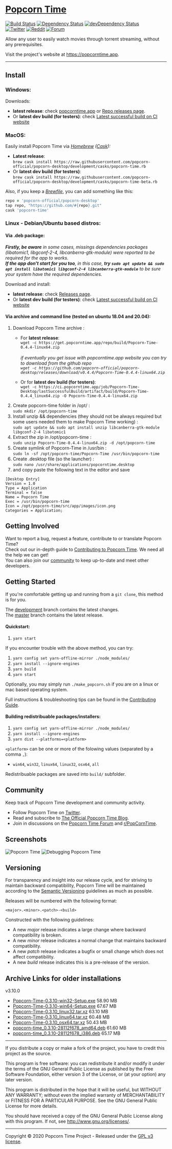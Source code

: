 # [Popcorn Time](https://github.com/popcorn-official/popcorn-desktop)

[![Build Status](https://ci.popcorntime.app/job/Popcorn-Time-Desktop/badge/icon)](https://ci.popcorntime.app/job/Popcorn-Time-Desktop/)
[![Dependency Status](https://david-dm.org/popcorn-official/popcorn-desktop.svg)](https://david-dm.org/popcorn-official/popcorn-desktop)
[![devDependency Status](https://david-dm.org/popcorn-official/popcorn-desktop/dev-status.svg)](https://david-dm.org/popcorn-official/popcorn-desktop#info=devDependencies)  
[![Twitter](https://img.shields.io/badge/twitter-@r_PopcornTime-3299EC.svg?style=flat)](https://twitter.com/r_popcorntime)
[![Reddit](https://img.shields.io/badge/discussion-reddit-red.svg?style=flat)](https://www.reddit.com/r/PopcornTime)
[![Forum](https://img.shields.io/badge/Forum-Discourse-blue.svg?style=flat)](https://discuss.popcorntime.app) 


Allow any user to easily watch movies through torrent streaming, without any prerequisites.

Visit the project's website at https://popcorntime.app.

***

## Install

### Windows:
Downloads:
* **latest release**: check [popcorntime.app](https://popcorntime.app/#get-app) or [Repo releases page](https://github.com/popcorn-official/popcorn-desktop/releases).
* Or **latest dev build (for testers)**: check [Latest successful build on CI website](https://ci.popcorntime.app/job/Popcorn-Time-Desktop/lastSuccessfulBuild/)


### MacOS:

Easily install Popcorn Time via _[Homebrew](https://brew.sh) ([Cask](https://github.com/Homebrew/homebrew-cask#homebrew-cask)):_

* **Latest release**:  
`brew cask install https://raw.githubusercontent.com/popcorn-official/popcorn-desktop/development/casks/popcorn-time.rb`
* Or **latest dev build (for testers)**:  
`brew cask install https://raw.githubusercontent.com/popcorn-official/popcorn-desktop/development/casks/popcorn-time-beta.rb`

Also, if you keep a [_Brewfile_](https://github.com/Homebrew/homebrew-bundle#usage), you can add something like this:
~~~ rb
repo = 'popcorn-official/popcorn-desktop'
tap repo, "https://github.com/#{repo}.git"
cask 'popcorn-time'
~~~

### Linux - Debian/Ubuntu based distros:
#### Via .deb package:
_**Firstly, be aware** in some cases, missings dependencies packages (libatomic1, libgconf-2-4, libcanberra-gtk-module) were reported to be required for the app to works.  
 **If the app don't start for you too**, in this case, **try `sudo apt update && sudo apt install libatomic1 libgconf-2-4 libcanberra-gtk-module`** to be sure your system have the required dependencies._

 Download and install:
  * **latest release**: check [Releases page](https://github.com/popcorn-official/popcorn-desktop/releases).
  * Or **latest dev build (for testers)**: check [Latest successful build on CI website](https://ci.popcorntime.app/job/Popcorn-Time-Desktop/lastSuccessfulBuild/)

 #### Via archive and command line (tested on ubuntu 18.04 and 20.04):
1. Download Popcorn Time archive :  
    * For **latest release**:  
    `wget -c https://get.popcorntime.app/repo/build/Popcorn-Time-0.4.4-linux64.zip`  
    &nbsp;  
    _if eventually you get issue with popcorntime.app website you can try to download from the github repo  
    `wget -c https://github.com/popcorn-official/popcorn-desktop/releases/download/v0.4.4/Popcorn-Time-0.4.4-linux64.zip`_

    * Or for **latest dev build (for testers)**:  
    `wget -c https://ci.popcorntime.app/job/Popcorn-Time-Desktop/lastSuccessfulBuild/artifact/build/Popcorn-Time-0.4.4_linux64.zip -O Popcorn-Time-0.4.4-linux64.zip`
2. Create popcorn-time folder in /opt/ :  
`sudo mkdir /opt/popcorn-time`  
3. Install unzip && dependencies (they should not be always required but some users needed them to make Popcorn Time working) :  
`sudo apt update && sudo apt install unzip libcanberra-gtk-module libgconf-2-4 libatomic1`  
4. Extract the zip in /opt/popcorn-time :  
`sudo unzip Popcorn-Time-0.4.4-linux64.zip -d /opt/popcorn-time`  
5. Create symlink of Popcorn-Time in /usr/bin :  
`sudo ln -sf /opt/popcorn-time/Popcorn-Time /usr/bin/popcorn-time`  
6. Create .desktop file (so the launcher) :  
`sudo nano /usr/share/applications/popcorntime.desktop`  
7. and copy paste the following text in the editor and save  

```desktop
[Desktop Entry]
Version = 1.0
Type = Application
Terminal = false
Name = Popcorn Time
Exec = /usr/bin/popcorn-time
Icon = /opt/popcorn-time/src/app/images/icon.png
Categories = Application;
```


## Getting Involved

Want to report a bug, request a feature, contribute to or translate Popcorn Time?  
Check out our in-depth guide to [Contributing to Popcorn Time](CONTRIBUTING.md#contributing-to-popcorn-time). We need all the help we can get!  
You can also join our [community](README.md#community) to keep up-to-date and meet other developers.  

## Getting Started

If you're comfortable getting up and running from a `git clone`, this method is for you.

The [development](https://github.com/popcorn-official/popcorn-desktop/tree/development) branch contains the latest changes.  
The [master](https://github.com/popcorn-official/popcorn-desktop/tree/master) branch contains the latest release.

#### Quickstart:

1. `yarn start`

If you encounter trouble with the above method, you can try:

1. `yarn config set yarn-offline-mirror ./node_modules/`
2. `yarn install --ignore-engines`
3. `yarn build`
4. `yarn start`

Optionally, you may simply run `./make_popcorn.sh` if you are on a linux or mac based operating system.

Full instructions & troubleshooting tips can be found in the [Contributing Guide](CONTRIBUTING.md#contributing-to-popcorn-time).


#### Building redistribuable packages/installers:

1. `yarn config set yarn-offline-mirror ./node_modules/`
2. `yarn install --ignore-engines`
3. `yarn dist --platforms=<platform>`

`<platform>` can be one or more of the folowing values (separated by a comma `,`):
* `win64`, `win32`, `linux64`, `linux32`, `osx64`, `all`


Redistribuable packages are saved into `build/` subfolder.


<a name="community"></a>
## Community

Keep track of Popcorn Time development and community activity.

* Follow Popcorn Time on [Twitter](https://twitter.com/r_popcorntime).
* Read and subscribe to [The Official Popcorn Time Blog](https://blog.popcorntime.app/).
* Join in discussions on the [Popcorn Time Forum](https://discuss.popcorntime.app) and [r/PopCornTime](https://www.reddit.com/r/PopcornTime).

## Screenshots
![Popcorn Time](https://cloud.githubusercontent.com/assets/8317250/10714437/b1e1dc8c-7b32-11e5-9c25-d9fbd5b2f3bd.png)
![Debugging Popcorn Time](https://cloud.githubusercontent.com/assets/8317250/10714430/add70234-7b32-11e5-9be7-1de539d865ba.png)


## Versioning

For transparency and insight into our release cycle, and for striving to maintain backward compatibility, Popcorn Time will be maintained according to the [Semantic Versioning](http://semver.org/) guidelines as much as possible.

Releases will be numbered with the following format:

`<major>.<minor>.<patch>-<build>`

Constructed with the following guidelines:

* A new *major* release indicates a large change where backward compatibility is broken.
* A new *minor* release indicates a normal change that maintains backward compatibility.
* A new *patch* release indicates a bugfix or small change which does not affect compatibility.
* A new *build* release indicates this is a pre-release of the version.



## Archive Links for older installations
v3.10.0
* [Popcorn-Time-0.3.10-win32-Setup.exe](https://ci.popcorntime.app/job/Popcorn-Time-Desktop/200/artifact/build/Popcorn-Time-0.3.10-win32-Setup.exe)  58.90 MB
* [Popcorn-Time-0.3.10-win64-Setup.exe](https://ci.popcorntime.app/job/Popcorn-Time-Desktop/200/artifact/build/Popcorn-Time-0.3.10-win64-Setup.exe)  67.67 MB
* [Popcorn-Time-0.3.10_linux32.tar.xz](https://ci.popcorntime.app/job/Popcorn-Time-Desktop/200/artifact/build/Popcorn-Time-0.3.10_linux32.tar.xz)  63.10 MB
* [Popcorn-Time-0.3.10_linux64.tar.xz](https://ci.popcorntime.app/job/Popcorn-Time-Desktop/200/artifact/build/Popcorn-Time-0.3.10_linux64.tar.xz)  60.48 MB
* [Popcorn-Time-0.3.10_osx64.tar.xz](https://ci.popcorntime.app/job/Popcorn-Time-Desktop/200/artifact/build/Popcorn-Time-0.3.10_osx64.tar.xz)  50.43 MB
* [popcorn-time_0.3.10-28112f678_amd64.deb](https://ci.popcorntime.app/job/Popcorn-Time-Desktop/200/artifact/build/popcorn-time_0.3.10-28112f678_amd64.deb)  61.60 MB
* [popcorn-time_0.3.10-28112f678_i386.deb](https://ci.popcorntime.app/job/Popcorn-Time-Desktop/200/artifact/build/popcorn-time_0.3.10-28112f678_i386.deb)  65.17 MB



***

If you distribute a copy or make a fork of the project, you have to credit this project as the source.

This program is free software: you can redistribute it and/or modify it under the terms of the GNU General Public License as published by the Free Software Foundation, either version 3 of the License, or (at your option) any later version.

This program is distributed in the hope that it will be useful, but WITHOUT ANY WARRANTY; without even the implied warranty of MERCHANTABILITY or FITNESS FOR A PARTICULAR PURPOSE.  See the GNU General Public License for more details.

You should have received a copy of the GNU General Public License along with this program.  If not, see http://www.gnu.org/licenses/.

***

Copyright © 2020 Popcorn Time Project - Released under the [GPL v3 license](LICENSE.txt).
